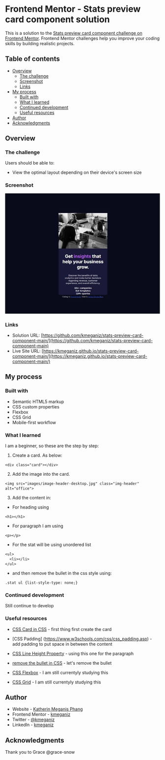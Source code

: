 # Frontend Mentor - Stats preview card component solution

This is a solution to the [Stats preview card component challenge on Frontend Mentor](https://www.frontendmentor.io/challenges/stats-preview-card-component-8JqbgoU62). Frontend Mentor challenges help you improve your coding skills by building realistic projects. 

## Table of contents

- [Overview](#overview)
  - [The challenge](#the-challenge)
  - [Screenshot](#screenshot)
  - [Links](#links)
- [My process](#my-process)
  - [Built with](#built-with)
  - [What I learned](#what-i-learned)
  - [Continued development](#continued-development)
  - [Useful resources](#useful-resources)
- [Author](#author)
- [Acknowledgments](#acknowledgments)

## Overview

### The challenge

Users should be able to:

- View the optimal layout depending on their device's screen size

### Screenshot
![This is the screenshot for mobile](https://github.com/kmeganiz/stats-preview-card-component-main/blob/main/Screenshot_2022-02-09_stat-preview-card.jpg)

### Links

- Solution URL: [https://github.com/kmeganiz/stats-preview-card-component-main/](https://github.com/kmeganiz/stats-preview-card-component-main)
- Live Site URL: [https://kmeganiz.github.io/stats-preview-card-component-main/](https://kmeganiz.github.io/stats-preview-card-component-main/)

## My process

### Built with

- Semantic HTML5 markup
- CSS custom properties
- Flexbox
- CSS Grid
- Mobile-first workflow

### What I learned
I am a beginner, so these are the step by step:

1. Create a card. As below:
```
<div class="card"></div>
```

2. Add the image into the card.
```
<img src="images/image-header-desktop.jpg" class="img-header"  alt="office">
```

3. Add the content in:
- For heading using
```
<h1></h1>
```
- For paragraph I am using
```
<p></p>
```
- For the stat will be using unordered list 
```
<ul>
  <li></li>
</ul>
```
- and then remove the bullet in the css style using: 
```
.stat ul {list-style-type: none;}
```
 


### Continued development
Still continue to develop


### Useful resources
- [CSS Card in CSS](https://www.w3schools.com/howto/howto_css_cards.asp) - first thing first create the card
- [CSS Padding] (https://www.w3schools.com/css/css_padding.asp) - add padding to put space in between the content
- [CSS Line Height Property](https://www.w3schools.com/cssref/pr_dim_line-height.asp) - using this one for the paragraph

- [remove the bullet in CSS](https://www.w3schools.com/html/tryit.asp?filename=tryhtml_lists_unordered_none) - let's remove the bullet
- [CSS Flexbox](https://www.w3schools.com/css/css3_flexbox.asp) - I am still currentyly studying this
- [CSS Grid](https://www.w3schools.com/css/css_grid.asp) - I am still currentyly studying this


## Author

- Website - [Katherin Meganis Phang](https://www.kmeganiz.com)
- Frontend Mentor - [kmeganiz](https://www.frontendmentor.io/profile/kmeganiz)
- Twitter - [@kmeganiz](https://www.twitter.com/kmeganiz)
- LinkedIn - [kmeganiz](https://www.linkedin.com/in/kmeganiz/)


## Acknowledgments
Thank you to Grace @grace-snow
